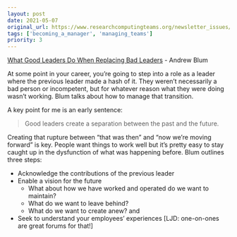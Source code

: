 ```yaml
---
layout: post
date: 2021-05-07
original_url: https://www.researchcomputingteams.org/newsletter_issues/0073
tags: ['becoming_a_manager', 'managing_teams']
priority: 3
---
```


<!-- markdownlint-disable MD033 -->
<!-- markdownlint-disable MD041 -->
<!-- markdownlint-disable MD049 -->

[What Good Leaders Do When Replacing Bad Leaders](https://hbr.org/2021/04/what-good-leaders-do-when-replacing-bad-leaders) - Andrew Blum

At some point in your career, you’re going to step into a role as a leader where the previous leader made a hash of it.  They weren’t necessarily a bad person or incompetent, but for whatever reason what they were doing wasn’t working.  Blum talks about how to manage that transition.

A key point for me is an early sentence:

> Good leaders create a separation between the past and the future.

Creating that rupture between “that was then” and “now we’re moving forward” is key.  People want things to work well but it’s pretty easy to stay caught up in the dysfunction of what was happening before.  Blum outlines three steps:

- Acknowledge the contributions of the previous leader
- Enable a vision for the future
    - What about how we have worked and operated do we want to maintain?
    - What do we want to leave behind?
    - What do we want to create anew? and
- Seek to understand your employees’ experiences [LJD: one-on-ones are great forums for that!]